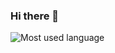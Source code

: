 ### Hi there 👋
![Most used language](https://github-readme-stats.vercel.app/api/top-langs/?username=othytenk&hide_progress=true&theme=dark#gh-dark-mode-only)
<!--
**OthyTenk/othytenk** is a ✨ _special_ ✨ repository because its `README.md` (this file) appears on your GitHub profile.

Here are some ideas to get you started:

- 🔭 I’m currently working on ...
- 🌱 I’m currently learning ...
- 👯 I’m looking to collaborate on ...
- 🤔 I’m looking for help with ...
- 💬 Ask me about ...
- 📫 How to reach me: ...
- 😄 Pronouns: ...
- ⚡ Fun fact: ...

![Most used language](https://github-readme-stats.vercel.app/api/top-langs/?username=othytenk&hide_progress=true)
![GitHub stats](https://github-readme-stats.vercel.app/api?username=othytenk&count_private=true)
-->
